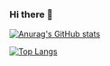 ### Hi there 👋

<!--
**ryuwa-suzuki/ryuwa-suzuki** is a ✨ _special_ ✨ repository because its `README.md` (this file) appears on your GitHub profile.

Here are some ideas to get you started:

- 🔭 I’m currently working on ...
- 🌱 I’m currently learning ...
- 👯 I’m looking to collaborate on ...
- 🤔 I’m looking for help with ...
- 💬 Ask me about ...
- 📫 How to reach me: ...
- 😄 Pronouns: ...
- ⚡ Fun fact: ...
-->
[![Anurag's GitHub stats](https://github-readme-stats-clone-kohl.vercel.app/api?username=ryuwa-suzuki)](https://github.com/anuraghazra/github-readme-stats)

[![Top Langs](https://github-readme-stats-clone-kohl.vercel.app/api/top-langs/?username=ryuwa-suzuki
)](https://github.com/anuraghazra/github-readme-stats)


